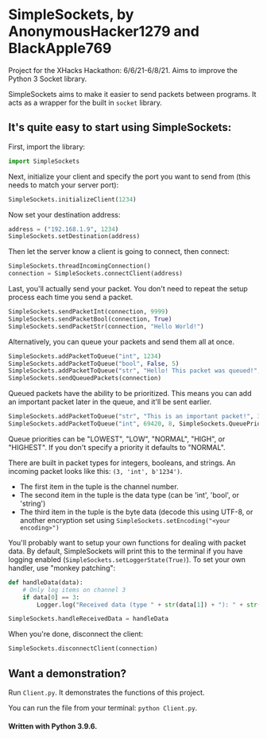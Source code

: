 # SimpleSockets, by AnonymousHacker1279 and BlackApple769
Project for the XHacks Hackathon: 6/6/21-6/8/21. Aims to improve the Python 3 Socket library.

SimpleSockets aims to make it easier to send packets between programs. It acts as a wrapper for the built in ``socket`` library. 

## It's quite easy to start using SimpleSockets:

First, import the library:
```python
import SimpleSockets
```

Next, initialize your client and specify the port you want to send from (this needs to match your server port):
```python
SimpleSockets.initializeClient(1234)
```

Now set your destination address:
```python
address = ("192.168.1.9", 1234)
SimpleSockets.setDestination(address)
```

Then let the server know a client is going to connect, then connect:
```python
SimpleSockets.threadIncomingConnection()
connection = SimpleSockets.connectClient(address)
```

Last, you'll actually send your packet. You don't need to repeat the setup process each time you send a packet.
```python
SimpleSockets.sendPacketInt(connection, 9999)
SimpleSockets.sendPacketBool(connection, True)
SimpleSockets.sendPacketStr(connection, "Hello World!")
```

Alternatively, you can queue your packets and send them all at once.
```python
SimpleSockets.addPacketToQueue("int", 1234)
SimpleSockets.addPacketToQueue("bool", False, 5)
SimpleSockets.addPacketToQueue("str", "Hello! This packet was queued!", 16)
SimpleSockets.sendQueuedPackets(connection)
```

Queued packets have the ability to be prioritized. This means you can add an important packet later in the queue, and it'll be sent earlier.
```python
SimpleSockets.addPacketToQueue("str", "This is an important packet!", 36, SimpleSockets.QueuePriorities.HIGHEST)
SimpleSockets.addPacketToQueue("int", 69420, 8, SimpleSockets.QueuePriorities.HIGH)
```
Queue priorities can be "LOWEST", "LOW", "NORMAL", "HIGH", or "HIGHEST". If you don't specify a priority it defaults to "NORMAL".

There are built in packet types for integers, booleans, and strings. An incoming packet looks like this: ``(3, 'int', b'1234')``.  
- The first item in the tuple is the channel number.
- The second item in the tuple is the data type (can be 'int', 'bool', or 'string')
- The third item in the tuple is the byte data (decode this using UTF-8, or another encryption set using ``SimpleSockets.setEncoding("<your encoding>")``


You'll probably want to setup your own functions for dealing with packet data. By default, SimpleSockets will print this to the terminal if you have logging enabled (``SimpleSockets.setLoggerState(True)``). To set your own handler, use "monkey patching":
```python
def handleData(data):
	# Only log items on channel 3
	if data[0] == 3:
		Logger.log("Received data (type " + str(data[1]) + "): " + str(data[2].decode(SimpleSockets.getEncoding())))

SimpleSockets.handleReceivedData = handleData
```

When you're done, disconnect the client:
```python
SimpleSockets.disconnectClient(connection)
```

## Want a demonstration?
Run ``Client.py``. It demonstrates the functions of this project. 

You can run the file from your terminal: ```python Client.py```.

#### Written with Python 3.9.6.
